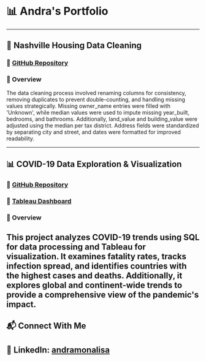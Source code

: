 # 📊 Andra's Portfolio  
---

## 🏡 Nashville Housing Data Cleaning  

### 🔗 [GitHub Repository](https://github.com/andramonalisa/nashville-housing-data-cleaning)  

### 📌 Overview  
The data cleaning process involved renaming columns for consistency, removing duplicates to prevent double-counting, and handling missing values strategically. Missing owner_name entries were filled with 'Unknown', while median values were used to impute missing year_built, bedrooms, and bathrooms. Additionally, land_value and building_value were adjusted using the median per tax district. Address fields were standardized by separating city and street, and dates were formatted for improved readability.

---

## 📊 COVID-19 Data Exploration & Visualization  

### 🔗 [GitHub Repository](https://github.com/andramonalisa/-COVID-19-Data-Exploration-Visualization)  
### 🔗 [Tableau Dashboard](https://public.tableau.com/app/profile/andra.ignat/viz/CovidDashboard_17407575334040/Dashboard1?publish=yes)  

### 📌 Overview  
This project analyzes COVID-19 trends using SQL for data processing and Tableau for visualization. It examines fatality rates, tracks infection spread, and identifies countries with the highest cases and deaths. Additionally, it explores global and continent-wide trends to provide a comprehensive view of the pandemic's impact.
---

## 📬 Connect With Me  
💼 **LinkedIn**: [andramonalisa](https://www.linkedin.com/in/andramonalisa/)
---

